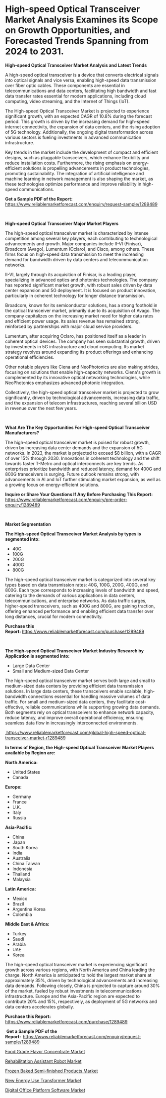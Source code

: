 <p><h1>High-speed Optical Transceiver Market Analysis Examines its Scope on Growth Opportunities, and Forecasted Trends Spanning from 2024 to 2031.</h1></p><p><strong>High-speed Optical Transceiver Market Analysis and Latest Trends</strong></p>
<p><p>A high-speed optical transceiver is a device that converts electrical signals into optical signals and vice versa, enabling high-speed data transmission over fiber optic cables. These components are essential in telecommunications and data centers, facilitating high bandwidth and fast data transfer rates essential for modern applications, including cloud computing, video streaming, and the Internet of Things (IoT).</p><p>The High-speed Optical Transceiver Market is projected to experience significant growth, with an expected CAGR of 10.8% during the forecast period. This growth is driven by the increasing demand for high-speed internet connectivity, the expansion of data centers, and the rising adoption of 5G technology. Additionally, the ongoing digital transformation across various sectors is fueling investments in advanced communication infrastructure.</p><p>Key trends in the market include the development of compact and efficient designs, such as pluggable transceivers, which enhance flexibility and reduce installation costs. Furthermore, the rising emphasis on energy-efficient solutions is propelling advancements in product technologies, promoting sustainability. The integration of artificial intelligence and machine learning in network management is also shaping the market, as these technologies optimize performance and improve reliability in high-speed communications.</p></p>
<p><strong>Get a Sample PDF of the Report:&nbsp;</strong> <a href="https://www.reliablemarketforecast.com/enquiry/request-sample/1289489?utm_campaign=1727&utm_medium=2&utm_source=Github&utm_content=ia&utm_term=26102024&utm_id=high-speed-optical-transceiver">https://www.reliablemarketforecast.com/enquiry/request-sample/1289489</a></p>
<p>&nbsp;</p>
<p><strong>High-speed Optical Transceiver Major Market Players</strong></p>
<p><p>The high-speed optical transceiver market is characterized by intense competition among several key players, each contributing to technological advancements and growth. Major companies include II-VI (Finisar), Broadcom (Avago), Lumentum (Oclaro), and Cisco, among others. These firms focus on high-speed data transmission to meet the increasing demand for bandwidth driven by data centers and telecommunication networks.</p><p>II-VI, largely through its acquisition of Finisar, is a leading player, specializing in advanced optics and photonics technologies. The company has reported significant market growth, with robust sales driven by data center expansion and 5G deployment. It is focused on product innovation, particularly in coherent technology for longer distance transmission.</p><p>Broadcom, known for its semiconductor solutions, has a strong foothold in the optical transceiver market, primarily due to its acquisition of Avago. The company capitalizes on the increasing market need for higher data rates and efficient power usage. Its sales revenue has remained strong, reinforced by partnerships with major cloud service providers.</p><p>Lumentum, after acquiring Oclaro, has positioned itself as a leader in coherent optical devices. The company has seen substantial growth, driven by investments in 5G infrastructure and cloud computing. Its market strategy revolves around expanding its product offerings and enhancing operational efficiencies.</p><p>Other notable players like Ciena and NeoPhotonics are also making strides, focusing on solutions that enable high-capacity networks. Ciena's growth is complemented by its innovative optical networking technologies, while NeoPhotonics emphasizes advanced photonic integration.</p><p>Collectively, the high-speed optical transceiver market is projected to grow significantly, driven by technological advancements, increasing data traffic, and the expansion of telecom infrastructures, reaching several billion USD in revenue over the next few years.</p></p>
<p>&nbsp;</p>
<p><strong>What Are The Key Opportunities For High-speed Optical Transceiver Manufacturers?</strong></p>
<p><p>The high-speed optical transceiver market is poised for robust growth, driven by increasing data center demands and the expansion of 5G networks. In 2023, the market is projected to exceed $8 billion, with a CAGR of over 15% through 2030. Innovations in coherent technology and the shift towards faster T-Metro and optical interconnects are key trends. As enterprises prioritize bandwidth and reduced latency, demand for 400G and 800G transceivers is surging. Future outlook remains strong, with advancements in AI and IoT further stimulating market expansion, as well as a growing focus on energy-efficient solutions.</p></p>
<p><strong>Inquire or Share Your Questions If Any Before Purchasing This Report:</strong> <a href="https://www.reliablemarketforecast.com/enquiry/pre-order-enquiry/1289489?utm_campaign=1727&utm_medium=2&utm_source=Github&utm_content=ia&utm_term=26102024&utm_id=high-speed-optical-transceiver">https://www.reliablemarketforecast.com/enquiry/pre-order-enquiry/1289489</a></p>
<p>&nbsp;</p>
<p><strong>Market Segmentation</strong></p>
<p><strong>The High-speed Optical Transceiver Market Analysis by types is segmented into:</strong></p>
<p><ul><li>40G</li><li>100G</li><li>200G</li><li>400G</li><li>800G</li></ul></p>
<p><p>The high-speed optical transceiver market is categorized into several key types based on data transmission rates: 40G, 100G, 200G, 400G, and 800G. Each type corresponds to increasing levels of bandwidth and speed, catering to the demands of various applications in data centers, telecommunications, and enterprise networks. As data traffic surges, higher-speed transceivers, such as 400G and 800G, are gaining traction, offering enhanced performance and enabling efficient data transfer over long distances, crucial for modern connectivity.</p></p>
<p><strong>Purchase this Report:&nbsp;</strong><a href="https://www.reliablemarketforecast.com/purchase/1289489?utm_campaign=1727&utm_medium=2&utm_source=Github&utm_content=ia&utm_term=26102024&utm_id=high-speed-optical-transceiver">https://www.reliablemarketforecast.com/purchase/1289489</a></p>
<p>&nbsp;</p>
<p><strong>The High-speed Optical Transceiver Market Industry Research by Application is segmented into:</strong></p>
<p><ul><li>Large Data Center</li><li>Small and Medium-sized Data Center</li></ul></p>
<p><p>The high-speed optical transceiver market serves both large and small to medium-sized data centers by providing efficient data transmission solutions. In large data centers, these transceivers enable scalable, high-bandwidth connections essential for handling massive volumes of data traffic. For small and medium-sized data centers, they facilitate cost-effective, reliable communications while supporting growing data demands. Both segments rely on optical transceivers to enhance network capacity, reduce latency, and improve overall operational efficiency, ensuring seamless data flow in increasingly interconnected environments.</p></p>
<p><a href="https://www.reliablemarketforecast.com/global-high-speed-optical-transceiver-market-r1289489?utm_campaign=1727&utm_medium=2&utm_source=Github&utm_content=ia&utm_term=26102024&utm_id=high-speed-optical-transceiver">&nbsp;https://www.reliablemarketforecast.com/global-high-speed-optical-transceiver-market-r1289489</a></p>
<p><strong>In terms of Region, the High-speed Optical Transceiver Market Players available by Region are:</strong></p>
<p>
    <p> <strong> North America: </strong>
        <ul>
            <li>United States</li>
            <li>Canada</li>
        </ul>
        </p> 
    <p> <strong> Europe: </strong>
        <ul>
            <li>Germany</li>
            <li>France</li>
            <li>U.K.</li>
            <li>Italy</li>
            <li>Russia</li>
        </ul>
        </p> 
    <p> <strong> Asia-Pacific: </strong>
        <ul>
            <li>China</li>
            <li>Japan</li>
            <li>South Korea</li>
            <li>India</li>
            <li>Australia</li>
            <li>China Taiwan</li>
            <li>Indonesia</li>
            <li>Thailand</li>
            <li>Malaysia</li>
        </ul>
        </p> 
    <p> <strong> Latin America: </strong>
        <ul>
            <li>Mexico</li>
            <li>Brazil</li>
            <li>Argentina Korea</li>
            <li>Colombia</li>
        </ul>
        </p> 
    <p> <strong> Middle East & Africa: </strong>
        <ul>
            <li>Turkey</li>
            <li>Saudi</li>
            <li>Arabia</li>
            <li>UAE</li>
            <li>Korea</li>
        </ul>
    </p>
    </p>
<p><p>The high-speed optical transceiver market is experiencing significant growth across various regions, with North America and China leading the charge. North America is anticipated to hold the largest market share at approximately 35%, driven by technological advancements and increasing data demands. Following closely, China is projected to capture around 30% of the market, fueled by robust investments in telecommunications infrastructure. Europe and the Asia-Pacific region are expected to contribute 20% and 15%, respectively, as deployment of 5G networks and data centers accelerates globally.</p></p>
<p><strong>Purchase this Report: </strong><a href="https://www.reliablemarketforecast.com/purchase/1289489?utm_campaign=1727&utm_medium=2&utm_source=Github&utm_content=ia&utm_term=26102024&utm_id=high-speed-optical-transceiver">https://www.reliablemarketforecast.com/purchase/1289489</a></p>
<p>&nbsp;<strong>Get a Sample PDF of the Report:&nbsp;&nbsp;</strong><a href="https://www.reliablemarketforecast.com/enquiry/request-sample/1289489?utm_campaign=1727&utm_medium=2&utm_source=Github&utm_content=ia&utm_term=26102024&utm_id=high-speed-optical-transceiver">https://www.reliablemarketforecast.com/enquiry/request-sample/1289489</a></p>
<p><strong></strong></p>
<p><p><a href="https://www.linkedin.com/pulse/exploring-food-grade-flavor-concentrate-market-dynamics-revenue-gax5e?utm_campaign=1727&utm_medium=2&utm_source=Github&utm_content=ia&utm_term=26102024&utm_id=high-speed-optical-transceiver">Food Grade Flavor Concentrate Market</a></p><p><a href="https://www.linkedin.com/pulse/rehabilitation-assistant-robot-market-refracting-trends-wufbf?utm_campaign=1727&utm_medium=2&utm_source=Github&utm_content=ia&utm_term=26102024&utm_id=high-speed-optical-transceiver">Rehabilitation Assistant Robot Market</a></p><p><a href="https://www.linkedin.com/pulse/frozen-baked-semi-finished-products-market-research-report-o3nce?utm_campaign=1727&utm_medium=2&utm_source=Github&utm_content=ia&utm_term=26102024&utm_id=high-speed-optical-transceiver">Frozen Baked Semi-finished Products Market</a></p><p><a href="https://www.linkedin.com/pulse/new-energy-use-transformer-market-global-regional-analysis-grzae?utm_campaign=1727&utm_medium=2&utm_source=Github&utm_content=ia&utm_term=26102024&utm_id=high-speed-optical-transceiver">New Energy Use Transformer Market</a></p><p><a href="https://www.linkedin.com/pulse/digital-office-platform-software-market-outlook-share-analysis-hxfre?utm_campaign=1727&utm_medium=2&utm_source=Github&utm_content=ia&utm_term=26102024&utm_id=high-speed-optical-transceiver">Digital Office Platform Software Market</a></p></p>
